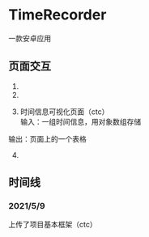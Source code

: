 # TimeRecorder
一款安卓应用

## 页面交互

1. 

2. 

3. 时间信息可视化页面（ctc）  
输入：一组时间信息，用对象数组存储  

输出：页面上的一个表格  


4. 

## 时间线
### 2021/5/9
上传了项目基本框架（ctc）
